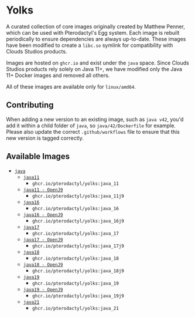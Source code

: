 # Yolks

A curated collection of core images originally created by Matthew Penner, which can be used with Pterodactyl's Egg system. Each image is rebuilt
periodically to ensure dependencies are always up-to-date. 
These images have been modified to create a `libc.so` symlink for compatibility with Clouds Studios products.

Images are hosted on `ghcr.io` and exist under the `java` space. 
Since Clouds Studios products rely solely on Java 11+, we have modified only the Java 11+ Docker images and removed all others.

All of these images are available only for `linux/amd64`.

## Contributing

When adding a new version to an existing image, such as `java v42`, you'd add it within a child folder of `java`, so
`java/42/Dockerfile` for example. Please also update the correct `.github/workflows` file to ensure that this new version
is tagged correctly.

## Available Images

* [`java`](https://github.com/Clouds-Studios/Docker-Images/tree/master/java)
  * [`java11`](https://github.com/Clouds-Studios/Docker-Images/tree/master/java/11)
    * `ghcr.io/pterodactyl/yolks:java_11`
  * [`java11 - OpenJ9`](https://github.com/Clouds-Studios/Docker-Images/tree/master/java/11j9)
    * `ghcr.io/pterodactyl/yolks:java_11j9`
  * [`java16`](https://github.com/Clouds-Studios/Docker-Images/tree/master/java/16)
    * `ghcr.io/pterodactyl/yolks:java_16`
  * [`java16 - OpenJ9`](https://github.com/Clouds-Studios/Docker-Images/tree/master/java/16j9)
    * `ghcr.io/pterodactyl/yolks:java_16j9`
  * [`java17`](https://github.com/Clouds-Studios/Docker-Images/tree/master/java/17)
    * `ghcr.io/pterodactyl/yolks:java_17`
  * [`java17 - OpenJ9`](https://github.com/Clouds-Studios/Docker-Images/tree/master/java/17j9)
    * `ghcr.io/pterodactyl/yolks:java_17j9`
  * [`java18`](https://github.com/Clouds-Studios/Docker-Images/tree/master/java/18)
    * `ghcr.io/pterodactyl/yolks:java_18`
  * [`java18 - OpenJ9`](https://github.com/Clouds-Studios/Docker-Images/tree/master/java/18j9)
    * `ghcr.io/pterodactyl/yolks:java_18j9`
  * [`java19`](https://github.com/Clouds-Studios/Docker-Images/tree/master/java/19)
    * `ghcr.io/pterodactyl/yolks:java_19`
  * [`java19 - OpenJ9`](https://github.com/Clouds-Studios/Docker-Images/tree/master/java/19j9)
    * `ghcr.io/pterodactyl/yolks:java_19j9`
  * [`java21`](https://github.com/Clouds-Studios/Docker-Images/tree/master/java/21)
    * `ghcr.io/pterodactyl/yolks:java_21`
